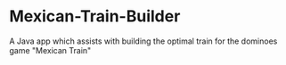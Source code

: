 # Mexican-Train-Builder
A Java app which assists with building the optimal train for the dominoes game "Mexican Train"
